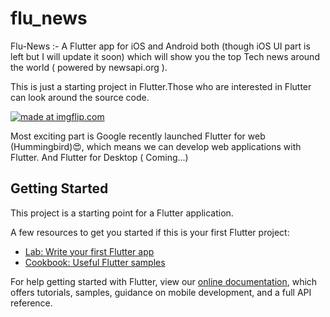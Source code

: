 # flu_news

Flu-News :- A Flutter app for iOS and Android both (though iOS UI part is left but I will update it soon) which will show you the top Tech news around the world ( powered by newsapi.org ).

This is just a starting project in Flutter.Those who are interested in Flutter can look around the source code.

<a href="https://imgflip.com/gif/3q8kyr"><img src="https://i.imgflip.com/3q8kyr.gif" title="made at imgflip.com"/></a>

Most exciting part is Google recently launched Flutter for web (Hummingbird)😍, which means we can develop web applications with Flutter.
And Flutter for Desktop ( Coming...)

## Getting Started

This project is a starting point for a Flutter application.

A few resources to get you started if this is your first Flutter project:

- [Lab: Write your first Flutter app](https://flutter.io/docs/get-started/codelab)
- [Cookbook: Useful Flutter samples](https://flutter.io/docs/cookbook)

For help getting started with Flutter, view our 
[online documentation](https://flutter.io/docs), which offers tutorials, 
samples, guidance on mobile development, and a full API reference.
